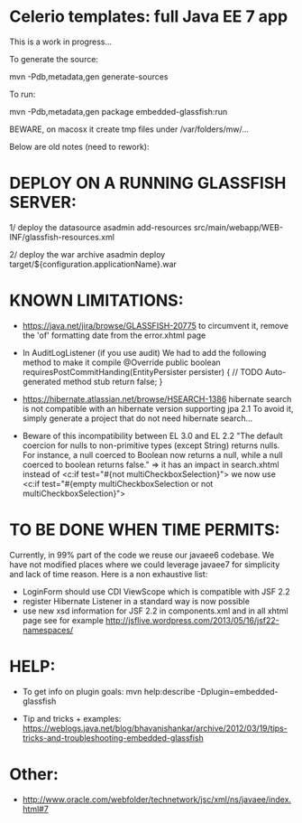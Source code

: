 
# Celerio templates: full Java EE 7 app

This is a work in progress...

To generate the source:

  mvn -Pdb,metadata,gen generate-sources

To run:

  mvn -Pdb,metadata,gen package embedded-glassfish:run

BEWARE, on macosx it create tmp files under /var/folders/mw/...






Below are old notes (need to rework):

DEPLOY ON A RUNNING GLASSFISH SERVER:
=====================================

  1/ deploy the datasource
     asadmin add-resources src/main/webapp/WEB-INF/glassfish-resources.xml

  2/ deploy the war archive
     asadmin deploy target/${configuration.applicationName}.war


KNOWN LIMITATIONS:
==================

* https://java.net/jira/browse/GLASSFISH-20775
  to circumvent it, remove the 'of' formatting date from the error.xhtml page

* In AuditLogListener (if you use audit)
  We had to add the following method to make it compile
	@Override
    public boolean requiresPostCommitHanding(EntityPersister persister) {
        // TODO Auto-generated method stub
        return false;
    }

* https://hibernate.atlassian.net/browse/HSEARCH-1386 
  hibernate search is not compatible with an hibernate version supporting jpa 2.1
  To avoid it, simply generate a project that do not need hibernate search...

* Beware of this incompatibility between EL 3.0 and EL 2.2
  "The default coercion for nulls to non-primitive types (except String) returns 
   nulls. For instance, a null coerced to Boolean now returns a null, while a 
   null coerced to boolean returns false."
   => it has an impact in search.xhtml
   instead of 
   		<c:if test="#{not multiCheckboxSelection}">
   we now use        
   		<c:if test="#{empty multiCheckboxSelection or not multiCheckboxSelection}">


TO BE DONE WHEN TIME PERMITS:
=============================

Currently, in 99% part of the code we reuse our javaee6 codebase.
We have not modified places where we could leverage javaee7 for simplicity and lack of time reason.
Here is a non exhaustive list:

* LoginForm should use CDI ViewScope which is compatible with JSF 2.2
* register Hibernate Listener in a standard way is now possible
* use new xsd information for JSF 2.2 in components.xml and in all xhtml page 
  see for example http://jsflive.wordpress.com/2013/05/16/jsf22-namespaces/  
  
HELP:
=====

* To get info on plugin goals:
  mvn help:describe -Dplugin=embedded-glassfish

* Tip and tricks + examples:
  https://weblogs.java.net/blog/bhavanishankar/archive/2012/03/19/tips-tricks-and-troubleshooting-embedded-glassfish

Other:
======

* http://www.oracle.com/webfolder/technetwork/jsc/xml/ns/javaee/index.html#7
